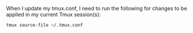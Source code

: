 When I update my tmux.conf, I need to run the following for changes to
be applied in my current Tmux session(s):
```
tmux source-file ~/.tmux.conf
```
